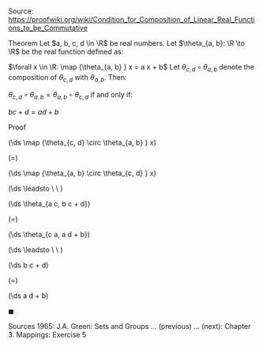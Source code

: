 # 

Source: https://proofwiki.org/wiki/Condition_for_Composition_of_Linear_Real_Functions_to_be_Commutative

Theorem
Let $a, b, c, d \in \R$ be real numbers.
Let $\theta_{a, b}: \R \to \R$  be the real function defined as:

$\forall x \in \R: \map {\theta_{a, b} } x = a x + b$
Let $\theta_{c, d} \circ \theta_{a, b}$ denote the composition of $\theta_{c, d}$ with $\theta_{a, b}$.
Then:

$\theta_{c, d} \circ \theta_{a, b} = \theta_{a, b} \circ \theta_{c, d}$
if and only if:

$b c + d = a d + b$


Proof













\(\ds \map {\theta_{c, d} \circ \theta_{a, b} } x\)

\(=\)







\(\ds \map {\theta_{a, b} \circ \theta_{c, d} } x\)














\(\ds \leadsto \ \ \)





\(\ds \theta_{a c, b c + d}\)

\(=\)







\(\ds \theta_{c a, a d + b}\)














\(\ds \leadsto \ \ \)





\(\ds b c + d\)

\(=\)







\(\ds a d + b\)









$\blacksquare$


Sources
1965: J.A. Green: Sets and Groups ... (previous) ... (next): Chapter $3$. Mappings: Exercise $5$





